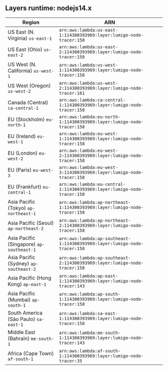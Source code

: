 Layers runtime: nodejs14.x
----
| Region | ARN |
| --- | --- |
|US East (N. Virginia)  `us-east-1`|`arn:aws:lambda:us-east-1:114300393969:layer:lumigo-node-tracer:158`|
|US East (Ohio)  `us-east-2`|`arn:aws:lambda:us-east-2:114300393969:layer:lumigo-node-tracer:158`|
|US West (N. California)  `us-west-1`|`arn:aws:lambda:us-west-1:114300393969:layer:lumigo-node-tracer:158`|
|US West (Oregon)  `us-west-2`|`arn:aws:lambda:us-west-2:114300393969:layer:lumigo-node-tracer:161`|
|Canada (Central)  `ca-central-1`|`arn:aws:lambda:ca-central-1:114300393969:layer:lumigo-node-tracer:158`|
|EU (Stockholm)  `eu-north-1`|`arn:aws:lambda:eu-north-1:114300393969:layer:lumigo-node-tracer:158`|
|EU (Ireland)  `eu-west-1`|`arn:aws:lambda:eu-west-1:114300393969:layer:lumigo-node-tracer:158`|
|EU (London)  `eu-west-2`|`arn:aws:lambda:eu-west-2:114300393969:layer:lumigo-node-tracer:158`|
|EU (Paris)  `eu-west-3`|`arn:aws:lambda:eu-west-3:114300393969:layer:lumigo-node-tracer:158`|
|EU (Frankfurt)  `eu-central-1`|`arn:aws:lambda:eu-central-1:114300393969:layer:lumigo-node-tracer:158`|
|Asia Pacific (Tokyo)  `ap-northeast-1`|`arn:aws:lambda:ap-northeast-1:114300393969:layer:lumigo-node-tracer:158`|
|Asia Pacific (Seoul)  `ap-northeast-2`|`arn:aws:lambda:ap-northeast-2:114300393969:layer:lumigo-node-tracer:158`|
|Asia Pacific (Singapore)  `ap-southeast-1`|`arn:aws:lambda:ap-southeast-1:114300393969:layer:lumigo-node-tracer:158`|
|Asia Pacific (Sydney)  `ap-southeast-2`|`arn:aws:lambda:ap-southeast-2:114300393969:layer:lumigo-node-tracer:158`|
|Asia Pacific (Hong Kong)  `ap-east-1`|`arn:aws:lambda:ap-east-1:114300393969:layer:lumigo-node-tracer:143`|
|Asia Pacific (Mumbai)  `ap-south-1`|`arn:aws:lambda:ap-south-1:114300393969:layer:lumigo-node-tracer:158`|
|South America (São Paulo)  `sa-east-1`|`arn:aws:lambda:sa-east-1:114300393969:layer:lumigo-node-tracer:158`|
|Middle East (Bahrain)  `me-south-1`|`arn:aws:lambda:me-south-1:114300393969:layer:lumigo-node-tracer:143`|
|Africa (Cape Town)  `af-south-1`|`arn:aws:lambda:af-south-1:114300393969:layer:lumigo-node-tracer:35`|
